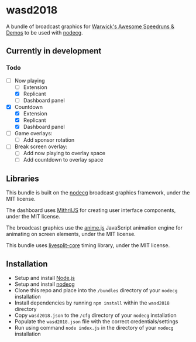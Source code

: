 # wasd2018

A bundle of broadcast graphics for 
[Warwick's Awesome Speedruns & Demos](https://uwcs.co.uk/events/wasd-2018) to
be used with [nodecg](https://nodecg.com).

## Currently in development

### Todo

* [ ] Now playing
  * [ ] Extension
  * [x] Replicant
  * [ ] Dashboard panel
* [x] Countdown
  * [x] Extension
  * [x] Replicant
  * [x] Dashboard panel
* [ ] Game overlays:
  * [ ] Add sponsor rotation
* [ ] Break screen overlay:
  * [ ] Add now playing to overlay space
  * [ ] Add countdown to overlay space

## Libraries

This bundle is built on the [nodecg](https://nodecg.com) broadcast graphics
framework, under the MIT license.

The dashboard uses [MithrilJS](https://mithril.js.org) for creating user
interface components, under the  MIT license.

The broadcast graphics use the [anime.js](http://animejs.com) JavaScript
animation engine for animating on screen elements, under the MIT license.

This bundle uses [livesplit-core](https://github.com/LiveSplit/livesplit-core)
timing library, under the MIT license.

## Installation

* Setup and install [Node.js](https://nodejs.org)
* Setup and install [nodecg](https://nodecg.com)
* Clone this repo and place into the `/bundles` directory of your `nodecg`
  installation
* Install dependencies by running `npm install` within the `wasd2018` directory
* Copy `wasd2018.json` to the `/cfg` directory of your `nodecg` installation
* Populate the `wasd2018.json` file with the correct credentials/settings
* Run using command `node index.js` in the directory of your `nodecg`
  installation
